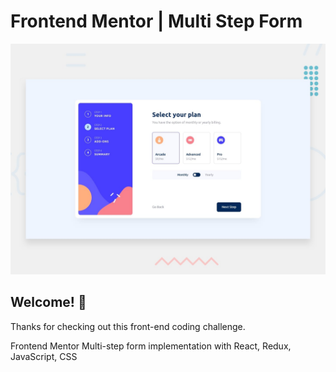 # Frontend Mentor | Multi Step Form 

![Design preview for the Multi-step form coding challenge](./design/desktop-preview.jpg)

## Welcome! 👋

Thanks for checking out this front-end coding challenge.

Frontend Mentor Multi-step form implementation with React, Redux, JavaScript, CSS
